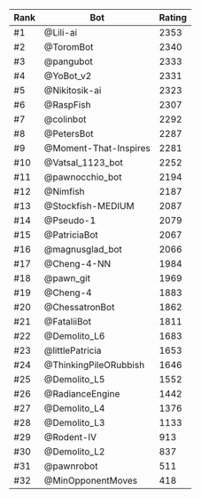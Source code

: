 Rank|Bot|Rating
---|---|---
#1|@Lili-ai|2353
#2|@ToromBot|2340
#3|@pangubot|2333
#4|@YoBot_v2|2331
#5|@Nikitosik-ai|2323
#6|@RaspFish|2307
#7|@colinbot|2292
#8|@PetersBot|2287
#9|@Moment-That-Inspires|2281
#10|@Vatsal_1123_bot|2252
#11|@pawnocchio_bot|2194
#12|@Nimfish|2187
#13|@Stockfish-MEDIUM|2087
#14|@Pseudo-1|2079
#15|@PatriciaBot|2067
#16|@magnusglad_bot|2066
#17|@Cheng-4-NN|1984
#18|@pawn_git|1969
#19|@Cheng-4|1883
#20|@ChessatronBot|1862
#21|@FataliiBot|1811
#22|@Demolito_L6|1683
#23|@littlePatricia|1653
#24|@ThinkingPileORubbish|1646
#25|@Demolito_L5|1552
#26|@RadianceEngine|1442
#27|@Demolito_L4|1376
#28|@Demolito_L3|1133
#29|@Rodent-IV|913
#30|@Demolito_L2|837
#31|@pawnrobot|511
#32|@MinOpponentMoves|418
